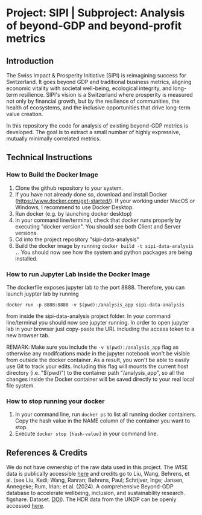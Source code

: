 # Project: SIPI | Subproject: Analysis of beyond-GDP and beyond-profit metrics

## Introduction
The Swiss Impact & Prosperity Initiative (SIPI) is reimagining success for Switzerland. It goes beyond GDP and traditional business metrics, aligning economic vitality with societal well-being, ecological integrity, and long-term resilience. SIPI's vision is a Switzerland where prosperity is measured not only by financial growth, but by the resilience of communities, the health of ecosystems, and the inclusive opportunities that drive long-term value creation.

In this repository the code for analysis of existing beyond-GDP metrics is developed. The goal is to extract a small number of highly expressive, mutually minimally correlated metrics.

## Technical Instructions
### How to Build the Docker Image

1. Clone the github repository to your system.
2. If you have not already done so, download and install Docker (https://www.docker.com/get-started/). If your working under MacOS or Windows, I recommend to use Docker Desktop.
3. Run docker (e.g. by launching docker desktop)
4. In your command line/terminal, check that docker runs properly by executing "docker version". You should see both Client and Server versions.
5. Cd into the project repository "sipi-data-analysis"
6. Build the docker image by running ```docker build -t sipi-data-analysis .```. You should now see how the system and python packages are being installed.

### How to run Jupyter Lab inside the Docker Image
The dockerfile exposes jupyter lab to the port 8888. Therefore, you can launch juypter lab by running

```docker run -p 8888:8888 -v $(pwd):/analysis_app sipi-data-analysis```

from inside the sipi-data-analysis project folder. In your command line/terminal you should now see jupyter running. In order to open jupyter lab in your browser just copy-paste the URL including the access token to a new browser tab.

REMARK: Make sure you include the ```-v $(pwd):/analysis_app``` flag as otherwise any modifcations made in the jupyter notebook won't be visible from outside the docker container. As a result, you won't be able to easily use Git to track your edits. Including this flag will mounts the current host directory (i.e. "$(pwd)") to the container path "/analysis_app", so all the changes inside the Docker container will be saved directly to your real local file system.

### How to stop running your docker
1. In your command line, run `docker ps` to list all running docker containers. Copy the hash value in the NAME column of the container you want to stop.
2. Execute `docker stop [hash-value]` in your command line.

## References & Credits
We do not have ownership of the raw data used in this project. The WISE data is publically accessible [here](https://springernature.figshare.com/articles/dataset/A_comprehensive_Beyond-GDP_database_to_accelerate_wellbeing_inclusion_and_sustainability_research/26970415?file=49085821) and credits go to Liu, Wang, Behrens, et al. (see Liu, Kedi; Wang, Ranran; Behrens, Paul; Schrijver, Inge; Jansen, Annegeke; Rum, Irlan; et al. (2024). A comprehensive Beyond-GDP database to accelerate wellbeing, inclusion, and sustainability research. figshare. Dataset. [DOI](https://doi.org/10.6084/m9.figshare.26970415.v1)). The HDR data from the UNDP can be openly accessed [here](https://hdr.undp.org/data-center/documentation-and-downloads).

